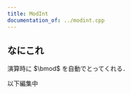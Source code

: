 ```yaml
---
title: ModInt
documentation_of: ../modint.cpp
---
```


## なにこれ
演算時に $\bmod$ を自動でとってくれる．

以下編集中
